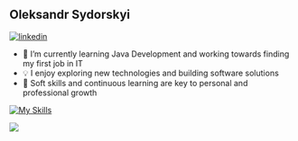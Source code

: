 ## Oleksandr Sydorskyi

[![linkedin](https://img.shields.io/badge/linkedin-0A66C2?style=for-the-badge&logo=linkedin&logoColor=white)]([https://www.linkedin.com/in/your-profile](https://www.linkedin.com/in/oleksandr-sydorskyi-0a4797322/))

<!--
**yourusername/yourusername** is a ✨ _special_ ✨ repository because its `README.md` (this file) appears on your GitHub profile.

Here are some ideas to get you started:

- 🌟 I’m currently working on ...
- 🌱 I’m currently learning ...
- 🤝 I’m looking to collaborate on ...
- 🤔 I’m looking for help with ...
- 💬 Ask me about ...
- 📧 How to reach me: ...
- 😄 Pronouns: ...
- ⚡ Fun fact: ...
-->

- 🔧 I’m currently learning Java Development and working towards finding my first job in IT
- 💡 I enjoy exploring new technologies and building software solutions
- 🌟 Soft skills and continuous learning are key to personal and professional growth

[![My Skills](https://skillicons.dev/icons?i=java,spring,hibernate,maven,git,github,idea,docker,linux)](https://skillicons.dev)

![](http://github-profile-summary-cards.vercel.app/api/cards/profile-details?username=oleksandr-sydorskyi&theme=ayu_mirage)

